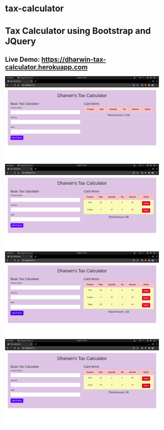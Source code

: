 # tax-calculator
# Tax Calculator using Bootstrap and JQuery
## Live Demo: https://dharwin-tax-calculator.herokuapp.com

<img src="demoimages/0.png">
<img src="demoimages/1.png">
<img src="demoimages/2.png">
<img src="demoimages/3.png">
